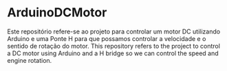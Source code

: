 # ArduinoDCMotor
Este repositório refere-se ao projeto para controlar um motor DC utilizando Arduino e uma Ponte H para que possamos controlar a velocidade e o sentido de rotação do motor.
This repository refers to the project to control a DC motor using Arduino and a H bridge so we can control the speed and engine rotation.
